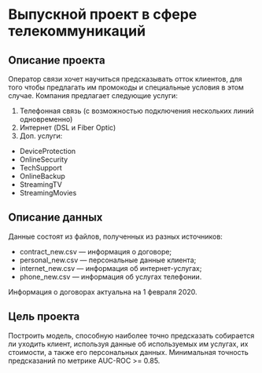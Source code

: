 # Выпускной проект в сфере телекоммуникаций

## Описание проекта

Оператор связи хочет научиться предсказывать отток клиентов, для того чтобы предлагать им промокоды и специальные условия в этом случае. Компания предлагает следующие услуги:
1. Телефонная связь (с возможностью подключения нескольких линий одновременно)
2. Интернет (DSL и Fiber Optic)
3. Доп. услуги:
- DeviceProtection
- OnlineSecurity
- TechSupport
- OnlineBackup
- StreamingTV
- StreamingMovies

## Описание данных

Данные состоят из файлов, полученных из разных источников:
- contract_new.csv — информация о договоре;
- personal_new.csv — персональные данные клиента;
- internet_new.csv — информация об интернет-услугах;
- phone_new.csv — информация об услугах телефонии.

Информация о договорах актуальна на 1 февраля 2020.

## Цель проекта

Построить модель, способную наиболее точно предсказать собирается ли уходить клиент, используя данные об используемых им услугах, их стоимости, а также его персональных данных. Минимальная точность предсказаний по метрике AUC-ROC >= 0.85.
